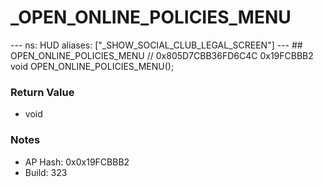 # _OPEN_ONLINE_POLICIES_MENU

--- ns: HUD aliases: ["_SHOW_SOCIAL_CLUB_LEGAL_SCREEN"] --- ## OPEN_ONLINE_POLICIES_MENU  // 0x805D7CBB36FD6C4C 0x19FCBBB2 void OPEN_ONLINE_POLICIES_MENU();

### Return Value
* void

### Notes
* AP Hash: 0x0x19FCBBB2
* Build: 323

